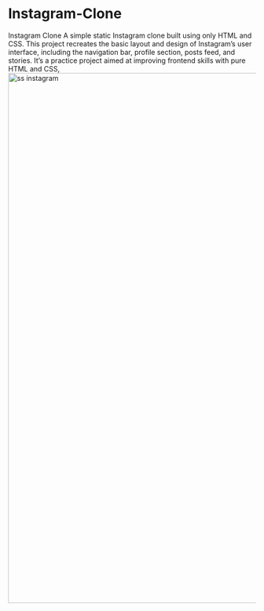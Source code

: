 # Instagram-Clone
Instagram Clone A simple static Instagram clone built using only HTML and CSS. This project recreates the basic layout and design of Instagram’s user interface, including the navigation bar, profile section, posts feed, and stories. It’s a practice project aimed at improving frontend skills with pure HTML and CSS,
<img width="1920" height="1080" alt="ss instagram" src="https://github.com/user-attachments/assets/0aa00c23-8297-4be6-92b0-d198becdffde" />
